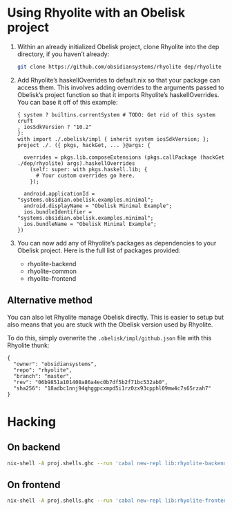 # Using Rhyolite with an Obelisk project

1. Within an already initialized Obelisk project, clone Rhyolite into
   the dep directory, if you haven’t already:

   ```bash
   git clone https://github.com/obsidiansystems/rhyolite dep/rhyolite
   ```

1. Add Rhyolite’s haskellOverrides to default.nix so that your package
   can access them. This involves adding overrides to the arguments
   passed to Obelisk’s project function so that it imports Rhyolite’s
   haskellOverrides. You can base it off of this example:

   ```
   { system ? builtins.currentSystem # TODO: Get rid of this system cruft
   , iosSdkVersion ? "10.2"
   }:
   with import ./.obelisk/impl { inherit system iosSdkVersion; };
   project ./. ({ pkgs, hackGet, ... }@args: {

     overrides = pkgs.lib.composeExtensions (pkgs.callPackage (hackGet ./dep/rhyolite) args).haskellOverrides
       (self: super: with pkgs.haskell.lib; {
         # Your custom overrides go here.
       });

     android.applicationId = "systems.obsidian.obelisk.examples.minimal";
     android.displayName = "Obelisk Minimal Example";
     ios.bundleIdentifier = "systems.obsidian.obelisk.examples.minimal";
     ios.bundleName = "Obelisk Minimal Example";
   })
   ```

1. You can now add any of Rhyolite’s packages as dependencies to your
   Obelisk project. Here is the full list of packages provided:

   - rhyolite-backend
   - rhyolite-common
   - rhyolite-frontend

## Alternative method

You can also let Rhyolite manage Obelisk directly. This is easier to
setup but also means that you are stuck with the Obelisk version used
by Rhyolite.

To do this, simply overwrite the ```.obelisk/impl/github.json``` file
with this Rhyolite thunk:

```
{
  "owner": "obsidiansystems",
  "repo": "rhyolite",
  "branch": "master",
  "rev": "06b9851a101408a86a4ec0b7df5b2f71bc532ab0",
  "sha256": "18adbc1nnj94qhggpcxmpd5i1rz0zx93cpphl09mw4c7s65rzah7"
}
```

# Hacking


## On backend

```bash
nix-shell -A proj.shells.ghc --run 'cabal new-repl lib:rhyolite-backend'
```


## On frontend

```bash
nix-shell -A proj.shells.ghc --run 'cabal new-repl lib:rhyolite-frontend'
```
